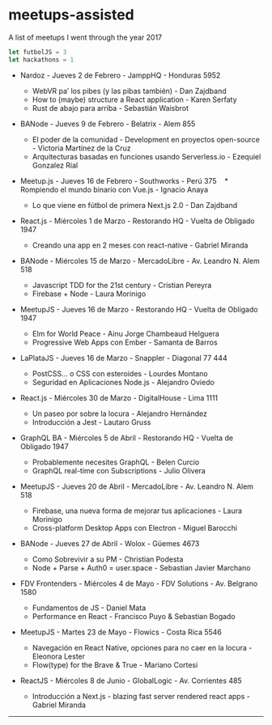 # meetups-assisted
A list of meetups I went through the year 2017

```javascript
let futbolJS = 3
let hackathons = 1
```

* Nardoz - Jueves 2 de Febrero - JamppHQ - Honduras 5952
    * WebVR pa’ los pibes (y las pibas también) - Dan Zajdband
    * How to (maybe) structure a React application - Karen Serfaty
    * Rust de abajo para arriba - Sebastián Waisbrot

* BANode - Jueves 9 de Febrero - Belatrix - Alem 855
    * El poder de la comunidad - Development en proyectos open-source - Victoria Martínez de la Cruz
    * Arquitecturas basadas en funciones usando Serverless.io - Ezequiel Gonzalez Rial
    
* Meetup.js - Jueves 16 de Febrero - Southworks - Perú 375
    * Rompiendo el mundo binario con Vue.js - Ignacio Anaya 
    * Lo que viene en fútbol de primera Next.js 2.0 - Dan Zajdband
    
* React.js - Miércoles 1 de Marzo - Restorando HQ - Vuelta de Obligado 1947
   * Creando una app en 2 meses con react-native - Gabriel Miranda
    
* BANode - Miércoles 15 de Marzo - MercadoLibre - Av. Leandro N. Alem 518
   * Javascript TDD for the 21st century - Cristian Pereyra
   * Firebase + Node - Laura Morinigo    

* MeetupJS - Jueves 16 de Marzo - Restorando HQ - Vuelta de Obligado 1947
   * Elm for World Peace - Ainu Jorge Chambeaud Helguera
   * Progressive Web Apps con Ember - Samanta de Barros

* LaPlataJS - Jueves 16 de Marzo - Snappler - Diagonal 77 444
   * PostCSS... o CSS con esteroides - Lourdes Montano
   * Seguridad en Aplicaciones Node.js - Alejandro Oviedo
    
* React.js - Miércoles 30 de Marzo - DigitalHouse - Lima 1111
   * Un paseo por sobre la locura - Alejandro Hernández
   * Introducción a Jest - Lautaro Gruss

* GraphQL BA - Miércoles 5 de Abril - Restorando HQ - Vuelta de Obligado 1947
   * Probablemente necesites GraphQL - Belen Curcio
   * GraphQL real-time con Subscriptions - Julio Olivera

* MeetupJS - Jueves 20 de Abril - MercadoLibre - Av. Leandro N. Alem 518
   * Firebase, una nueva forma de mejorar tus aplicaciones - Laura Morinigo 
   * Cross-platform Desktop Apps con Electron - Miguel Barocchi
   
* BANode - Jueves 27 de Abril - Wolox - Güemes 4673
   * Como Sobrevivir a su PM - Christian Podesta
   * Node + Parse + Auth0 = user.space - Sebastian Javier Marchano

* FDV Frontenders - Miércoles 4 de Mayo - FDV Solutions - Av. Belgrano 1580
   * Fundamentos de JS - Daniel Mata
   * Performance en React - Francisco Puyo & Sebastian Bogado
      
* MeetupJS - Martes 23 de Mayo - Flowics - Costa Rica 5546
   * Navegación en React Native, opciones para no caer en la locura - Eleonora Lester  
   * Flow(type) for the Brave & True - Mariano Cortesi

* ReactJS - Miércoles 8 de Junio - GlobalLogic - Av. Corrientes 485
   * Introducción a Next.js - blazing fast server rendered react apps - Gabriel Miranda


___


